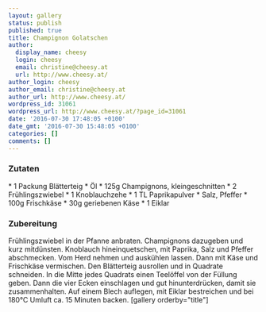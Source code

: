 ```yaml
---
layout: gallery
status: publish
published: true
title: Champignon Golatschen
author:
  display_name: cheesy
  login: cheesy
  email: christine@cheesy.at
  url: http://www.cheesy.at/
author_login: cheesy
author_email: christine@cheesy.at
author_url: http://www.cheesy.at/
wordpress_id: 31061
wordpress_url: http://www.cheesy.at/?page_id=31061
date: '2016-07-30 17:48:05 +0100'
date_gmt: '2016-07-30 15:48:05 +0100'
categories: []
comments: []
---
```

### Zutaten
\* 1 Packung Blätterteig
\* Öl
\* 125g Champignons, kleingeschnitten
\* 2 Frühlingszwiebel
\* 1 Knoblauchzehe
\* 1 TL Paprikapulver
\* Salz, Pfeffer
\* 100g Frischkäse
\* 30g geriebenen Käse
\* 1 Eiklar
### Zubereitung
Frühlingszwiebel in der Pfanne anbraten. Champignons dazugeben und kurz mitdünsten. Knoblauch hineinquetschen, mit Paprika, Salz und Pfeffer abschmecken. Vom Herd nehmen und auskühlen lassen. Dann mit Käse und Frischkäse vermischen. Den Blätterteig ausrollen und in Quadrate schneiden. In die Mitte jedes Quadrats einen Teelöffel von der Füllung geben. Dann die vier Ecken einschlagen und gut hinunterdrücken, damit sie zusammenhalten. Auf einem Blech auflegen, mit Eiklar bestreichen und bei 180°C Umluft ca. 15 Minuten backen.
[gallery orderby="title"]
